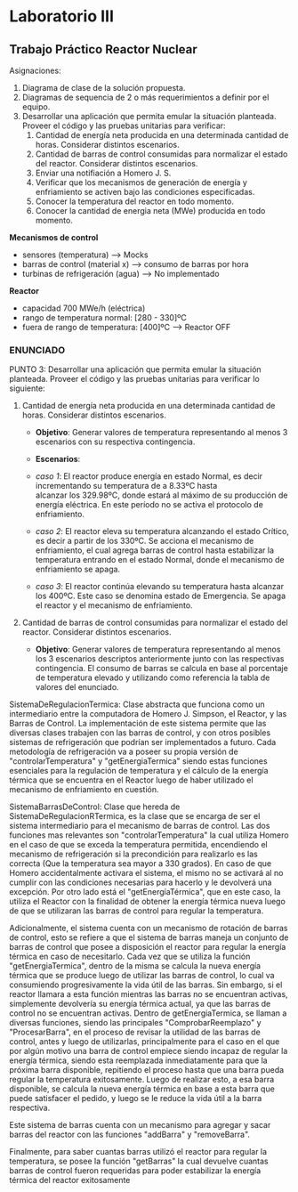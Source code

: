 # Laboratorio III

## Trabajo Práctico Reactor Nuclear

Asignaciones:
1. Diagrama de clase de la solución propuesta.
2. Diagramas de sequencia de 2 o más requerimientos a definir por el equipo.
3. Desarrollar una aplicación que permita emular la situación planteada. Proveer el código y las pruebas unitarias para verificar:
    1. Cantidad de energía neta producida en una determinada cantidad de horas. Considerar distintos escenarios.
    2. Cantidad de barras de control consumidas para normalizar el estado del reactor. Considerar distintos escenarios.
    3. Enviar una notifiación a Homero J. S.
    4. Verificar que los mecanismos de generación de energía y enfriamiento se activen bajo las condiciones especificadas.
    5. Conocer la temperatura del reactor en todo momento.
    6. Conocer la cantidad de energia neta (MWe) producida en todo momento.

**Mecanismos de control**
* sensores (temperatura) --> Mocks
* barras de control (material x) --> consumo de barras por hora
* turbinas de refrigeración (agua) --> No implementado

**Reactor**
* capacidad 700 MWe/h (eléctrica)
* rango de temperatura normal: [280 - 330]ºC  
* fuera de rango de temperatura: [400]ºC --> Reactor OFF
      
### ENUNCIADO
PUNTO 3: Desarrollar una aplicación que permita emular la situación planteada. 
Proveer el código y las pruebas unitarias para verificar lo siguiente:

1. Cantidad de energía neta producida en una determinada cantidad de horas. Considerar distintos escenarios.
    * **Objetivo**: Generar valores de temperatura representando al menos 3 escenarios con su respectiva contingencia.   
                    
    * **Escenarios**:
     * *caso 1*: El reactor produce energía en estado Normal, es decir incrementando su temperatura de a 8.33ºC hasta   
                 alcanzar los 329.98ºC, donde estará al máximo de su producción de energía eléctrica. En este período no se activa el protocolo de enfriamiento.
               
     * *caso 2*: El reactor eleva su temperatura alcanzando el estado Crítico, es decir a partir de los 330ºC.
                 Se acciona el mecanismo de enfriamiento, el cual agrega barras de control hasta estabilizar la temperatura entrando en el estado Normal, donde el mecanismo de enfriamiento se apaga.
               
     * *caso 3*: El reactor continúa elevando su temperatura hasta alcanzar los 400ºC.
                 Este caso se denomina estado de Emergencia. 
                 Se apaga el reactor y el mecanismo de enfriamiento.   

2. Cantidad de barras de control consumidas para normalizar el estado del reactor. Considerar distintos escenarios.
    * **Objetivo**: Generar valores de temperatura representando al menos los 3 escenarios descriptos anteriormente junto con las respectivas contingencia. El consumo de barras se calcula en base al porcentaje de temperatura elevado y utilizando como referencia la tabla de valores del enunciado.

SistemaDeRegulacionTermica: Clase abstracta que funciona como un intermediario entre la computadora de Homero J. Simpson, el Reactor, y las Barras de Control. La implementación de este sistema permite que las diversas clases trabajen con las barras de control, y con otros posibles sistemas de refrigeración que podrían ser implementados a futuro. Cada metodología de refrigeración va a poseer su propia versión de "controlarTemperatura" y "getEnergiaTermica" siendo estas funciones esenciales para la regulación de temperatura y el cálculo de la energía térmica que se encuentra en el Reactor luego de haber utilizado el mecanismo de enfriamiento en cuestión. 

SistemaBarrasDeControl:
Clase que hereda de SistemaDeRegulacionRTermica, es la clase que se encarga de ser el sistema intermediario para el mecanismo de barras de control. Las dos funciones mas relevantes son "controlarTemperatura" la cual utiliza Homero en el caso de que se exceda la temperatura permitida, encendiendo el mecanismo de refrigeración si la precondición para realizarlo es las correcta (Que la temperatura sea mayor a 330 grados). En caso de que Homero accidentalmente activara el sistema, el mismo no se activará al no cumplir con las condiciones necesarias para hacerlo y le devolverá una excepción. Por otro lado está el "getEnergíaTérmica", que en este caso, la utiliza el Reactor con la finalidad de obtener la energía térmica nueva luego de que se utilizaran las barras de control para regular la temperatura.

Adicionalmente, el sistema cuenta con un mecanismo de rotación de barras de control, esto se refiere a que el sistema de barras maneja un conjunto de barras de control que posee a disposición el reactor para regular la energía térmica en caso de necesitarlo. Cada vez que se utiliza la función "getEnergiaTermica", dentro de la misma se calcula la nueva energía térmica que se produce luego de utilizar las barras de control, lo cual va consumiendo progresivamente la vida útil de las barras. Sin embargo, si el reactor llamara a esta función mientras las barras no se encuentran activas, simplemente devolvería su energía térmica actual, ya que las barras de control no se encuentran activas. Dentro de getEnergiaTermica, se llaman a diversas funciones, siendo las principales "ComprobarReemplazo" y "ProcesarBarra", en el proceso de revisar la utilidad de las barras de control, antes y luego de utilizarlas, principalmente para el caso en el que por algún motivo una barra de control empiece siendo incapaz de regular la energía térmica, siendo esta reemplazada inmediatamente para que la próxima barra disponible, repitiendo el proceso hasta que una barra pueda regular la temperatura exitosamente. Luego de realizar esto, a esa barra disponible, se calcula la nueva energía térmica en base a esta barra que puede satisfacer el pedido, y luego se le reduce la vida útil a la barra respectiva.

Este sistema de barras cuenta con un mecanismo para agregar y sacar barras del reactor con las funciones "addBarra" y "removeBarra".

Finalmente, para saber cuantas barras utilizó el reactor para regular la temperatura, se posee la función "getBarras" la cual devuelve cuantas barras de control fueron requeridas para poder estabilizar la energía térmica del reactor exitosamente